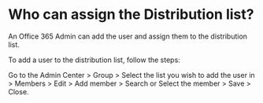 # Who can assign the Distribution list?

<p class="no-margin">An Office 365 Admin can add the user and assign them to the distribution list.</p>
<p class="no-margin"></p>
<p class="no-margin">To add a user to the distribution list, follow the steps:</p>
<p class="no-margin"></p>
<p class="no-margin">Go to the Admin Center &gt; Group &gt; Select the list you wish to add the user in &gt; Members &gt; Edit &gt; Add member &gt; Search or Select the member &gt; Save &gt; Close.</p>

<Hubspot />
<Clarity />
<GoogleAnalytics />

